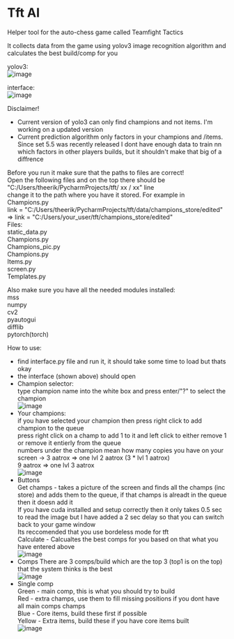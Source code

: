 # Tft AI
Helper tool for the auto-chess game called Teamfight Tactics

It collects data from the game using yolov3 image recognition algorithm and calculates the best build/comp for you

yolov3:  
![image](https://user-images.githubusercontent.com/73612140/126772272-b9dc5cd7-b159-45b4-bb9f-dc4f6b57484b.png)

interface:  
![image](https://user-images.githubusercontent.com/73612140/126773738-16dcb206-ec9c-47a3-85af-f0f548b9b953.png)


Disclaimer!  
* Current version of yolo3 can only find champions and not items. I'm working on a updated version
* Current prediction algorithm only factors in your champions and /items. Since set 5.5 was recently released I dont have enough data to train nn which factors in other players builds, but it shouldn't make that big of a diffrence  

Before you run it make sure that the paths to files are correct!  
Open the following files and on the top there should be "C:/Users/theerik/PycharmProjects/tft/ xx / xx" line  
change it to the path where you have it stored. For example in Champions.py  
link = "C:/Users/theerik/PycharmProjects/tft/data/champions_store/edited" => link = "C:/Users/your_user/tft/champions_store/edited"  
Files:  
static_data.py  
Champions.py  
Champions_pic.py  
Champions.py  
Items.py  
screen.py  
Templates.py  

Also make sure you have all the needed modules installed:  
mss  
numpy  
cv2  
pyautogui  
difflib  
pytorch(torch)  

How to use:  
* find interface.py file and run it, it should take some time to load but thats okay
* the interface (shown above) should open
* Champion selector:  
type champion name into the white box and press enter/"?" to select the champion  
![image](https://user-images.githubusercontent.com/73612140/126774890-9a789ff5-4cc2-49a1-a13a-daf16cdbfe80.png)  
* Your champions:  
if you have selected your champion then press right click to add champion to the queue  
press right click on a champ to add 1 to it and left click to either remove 1 or remove it entierly from the queue  
numbers under the champion mean how many copies you have on your screen -> 3 aatrox => one lvl 2 aatrox (3 * lvl 1 aatrox)  
9 aatrox => one lvl 3 aatrox  
![image](https://user-images.githubusercontent.com/73612140/126775054-c7ab69e7-6afd-453f-9143-ac49955dc7cc.png)  
* Buttons  
Get champs - takes a picture of the screen and finds all the champs (inc store) and adds them to the queue, if that champs is alreadt in the queue then it doesn add it  
If you have cuda installed and setup correctly then it only takes 0.5 sec to read the image but I have added a 2 sec delay so that you can switch back to your game window   
Its reccomended that you use bordeless mode for tft  
Calculate - Calcualtes the best comps for you based on that what you have entered above  
![image](https://user-images.githubusercontent.com/73612140/126775348-a11e9357-1e39-48a7-875b-609bf79f8491.png)  
* Comps
There are 3 comps/build which are the top 3 (top1 is on the top) that the system thinks is the best  
![image](https://user-images.githubusercontent.com/73612140/126775723-0be58f98-e942-4ff8-8160-840a66db540b.png)  
* Single comp  
Green - main comp, this is what you should try to build  
Red - extra champs, use them to fill missing positions if you dont have all main comps champs  
Blue - Core items, build these first if possible  
Yellow - Extra items, build these if you have core items built  
![image](https://user-images.githubusercontent.com/73612140/126776222-8e16ea9b-8f35-48ef-918f-53a5cd93b7f2.png)  






